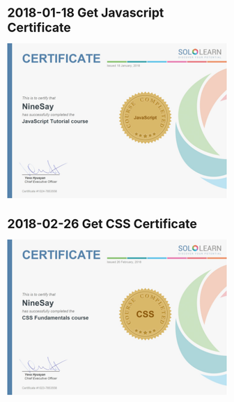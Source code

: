 # 2018-01-18 Get Javascript Certificate
![](JavaScript.jpg)

# 2018-02-26 Get CSS Certificate
![](CSS.jpg)
